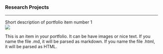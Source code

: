 ### Research Projects<br>
<hr style="height:1px;border:none;color:#333;background-color:#333;" />

Short description of portfolio item number 1<br/><img src='/images/500x300.png'>

This is an item in your portfolio. It can be have images or nice text. If you name the file .md, it will be parsed as markdown. If you name the file .html, it will be parsed as HTML. 
